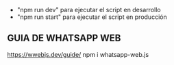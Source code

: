 * "npm run dev" para ejecutar el script en desarrollo
* "npm run start" para ejecutar el script en producción

## GUIA DE WHATSAPP WEB ##
https://wwebjs.dev/guide/
npm i whatsapp-web.js